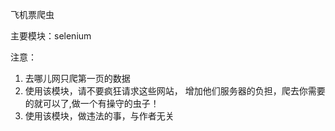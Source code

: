 飞机票爬虫

主要模块：selenium

注意：
1. 去哪儿网只爬第一页的数据
2. 使用该模块，请不要疯狂请求这些网站，
   增加他们服务器的负担，爬去你需要的就可以了,做一个有操守的虫子！
3. 使用该模块，做违法的事，与作者无关

